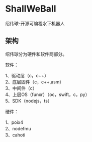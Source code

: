 # ShallWeBall
绍伟球-开源可编程水下机器人
## 架构
绍伟球分为硬件和软件两部分。  

软件：

1、驱动层（c，c++）  
2、底层固件（c，c++,asm）  
3、中间件（c）  
4、上层OS（funxr）（oc，swift，c，py）  
5、SDK（nodejs，ts）  

硬件： 

1、poix4  
2、nodefmu  
3、cahoti  
